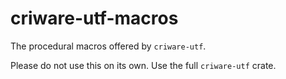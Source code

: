# criware-utf-macros

The procedural macros offered by `criware-utf`.

Please do not use this on its own. Use the full `criware-utf` crate.
